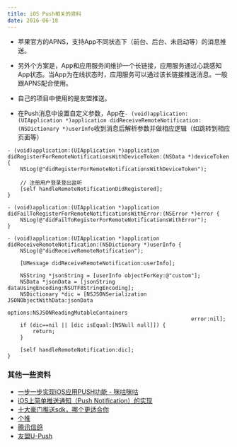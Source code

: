 ```yaml
---
title: iOS Push相关的资料
date: 2016-06-18
---
```


* 苹果官方的APNS，支持App不同状态下（前台、后台、未启动等）的消息推送。

* 另外个方案是，App和应用服务间维护一个长链接，应用服务通过心跳感知App状态。当App为在线状态时，应用服务可以通过该长链接推送消息。一般跟APNS配合使用。

* 自己的项目中使用的是友盟推送。

* 在Push消息中设置自定义参数，App在`- (void)application:(UIApplication *)application didReceiveRemoteNotification:(NSDictionary *)userInfo`收到消息后解析参数并做相应逻辑（如跳转到相应页面等）


```
- (void)application:(UIApplication *)application didRegisterForRemoteNotificationsWithDeviceToken:(NSData *)deviceToken {
    NSLog(@"didRegisterForRemoteNotificationsWithDeviceToken");
    
    // 注册用户登录登出监听
    [self handleRemoteNotificationDidRegistered];
}

- (void)application:(UIApplication *)application didFailToRegisterForRemoteNotificationsWithError:(NSError *)error {
    NSLog(@"didFailToRegisterForRemoteNotificationsWithError");
}

- (void)application:(UIApplication *)application didReceiveRemoteNotification:(NSDictionary *)userInfo {
    NSLog(@"didReceiveRemoteNotification");
    
    [UMessage didReceiveRemoteNotification:userInfo];
    
    NSString *jsonString = [userInfo objectForKey:@"custom"];
    NSData *jsonData = [jsonString dataUsingEncoding:NSUTF8StringEncoding];
    NSDictionary *dic = [NSJSONSerialization JSONObjectWithData:jsonData
                                                        options:NSJSONReadingMutableContainers
                                                          error:nil];
    if (dic==nil || [dic isEqual:[NSNull null]]) {
        return;
    }

    [self handleRemoteNotification:dic];
}
```


### 其他一些资料

* [一步一步实现iOS应用PUSH功能 - 咪咕咪咕](http://www.tuicool.com/articles/Y77Ffe)
* [iOS上简单推送通知（Push Notification）的实现](http://blog.csdn.net/daydreamingboy/article/details/7977098)
* [十大豪门推送sdk，哪个更适合你](http://blog.csdn.net/c101012221/article/details/34433425)
* [个推](http://www.getui.com/)
* [腾讯信鸽](http://www.qcloud.com/product/XGPush.html)
* [友盟U-Push](http://mobile.umeng.com/push?spm=0.0.0.0.pphrqW)

